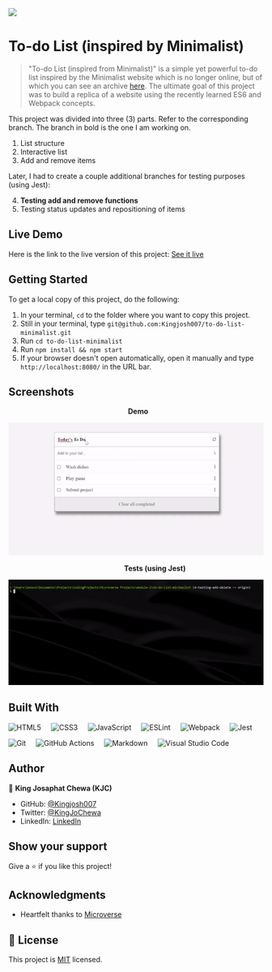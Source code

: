 ![](https://img.shields.io/badge/Microverse-blueviolet)


# To-do List (inspired by Minimalist)

> "To-do List (inspired from Minimalist)" is a simple yet powerful to-do list inspired by the Minimalist website which is no longer online, but of which you can see an archive [here](https://web.archive.org/web/20180320194056/http://www.getminimalist.com:80/). The ultimate goal of this project was to build a replica of a website using the recently learned ES6 and Webpack concepts.

This project was divided into three (3) parts. Refer to the corresponding branch. The branch in bold is the one I am working on. 

1. List structure
2. Interactive list
3. Add and remove items

Later, I had to create a couple additional branches for testing purposes (using Jest):

4. **Testing add and remove functions**
5. Testing status updates and repositioning of items

## Live Demo

Here is the link to the live version of this project: [See it live](https://kingjosh007.github.io/to-do-list-minimalist/) 


## Getting Started

To get a local copy of this project, do the following: 

1. In your terminal, `cd` to the folder where you want to copy this project.
2. Still in your terminal, type `git@github.com:Kingjosh007/to-do-list-minimalist.git` 
3. Run `cd to-do-list-minimalist`
4. Run `npm install && npm start`
5. If your browser doesn't open automatically, open it manually and type `http://localhost:8080/` in the URL bar.

## Screenshots

&nbsp; &nbsp; &nbsp; &nbsp; &nbsp; &nbsp; &nbsp; &nbsp; &nbsp; &nbsp; &nbsp; &nbsp; &nbsp; &nbsp; &nbsp; &nbsp; &nbsp; &nbsp; &nbsp; &nbsp; &nbsp; &nbsp; &nbsp; &nbsp; &nbsp; &nbsp; &nbsp; &nbsp; &nbsp; &nbsp; **Demo**

![Screenshot after milestone 3: Add, edit, remove](screenshots/screenshot-3.gif)

&nbsp; &nbsp; &nbsp; &nbsp; &nbsp; &nbsp; &nbsp; &nbsp; &nbsp; &nbsp; &nbsp; &nbsp; &nbsp; &nbsp; &nbsp; &nbsp; &nbsp; &nbsp; &nbsp; &nbsp; &nbsp; &nbsp; &nbsp; &nbsp; &nbsp; &nbsp; &nbsp; &nbsp; &nbsp; **Tests (using Jest)**

![Screenshot after milestone 4: Testing add and delete using Jest](screenshots/screenshot-4.gif)

## Built With

![HTML5](https://img.shields.io/badge/html5-%23E34F26.svg?style=for-the-badge&logo=html5&logoColor=white) &nbsp; &nbsp;  ![CSS3](https://img.shields.io/badge/css3-%231572B6.svg?style=for-the-badge&logo=css3&logoColor=white) &nbsp; &nbsp; ![JavaScript](https://img.shields.io/badge/javascript-%23323330.svg?style=for-the-badge&logo=javascript&logoColor=%23F7DF1E)  &nbsp; &nbsp; ![ESLint](https://img.shields.io/badge/ESLint-4B3263?style=for-the-badge&logo=eslint&logoColor=white) &nbsp; &nbsp; ![Webpack](https://img.shields.io/badge/webpack-%238DD6F9.svg?style=for-the-badge&logo=webpack&logoColor=black) &nbsp; &nbsp; ![Jest](https://img.shields.io/badge/-jest-%23C21325?style=for-the-badge&logo=jest&logoColor=white)

![Git](https://img.shields.io/badge/git-%23F05033.svg?style=for-the-badge&logo=git&logoColor=white) &nbsp; &nbsp; ![GitHub Actions](https://img.shields.io/badge/githubactions-%232671E5.svg?style=for-the-badge&logo=githubactions&logoColor=white) &nbsp; &nbsp; ![Markdown](https://img.shields.io/badge/markdown-%23000000.svg?style=for-the-badge&logo=markdown&logoColor=white) &nbsp; &nbsp; ![Visual Studio Code](https://img.shields.io/badge/Visual%20Studio%20Code-0078d7.svg?style=for-the-badge&logo=visual-studio-code&logoColor=white) 


## Author

👤 **King Josaphat Chewa (KJC)**

- GitHub: [@Kingjosh007](https://github.com/Kingjosh007)
- Twitter: [@KingJoChewa](https://twitter.com/KingJoChewa)
- LinkedIn: [LinkedIn](https://www.linkedin.com/in/king-josaphat-chewa-aa154011b/)

## Show your support

Give a ⭐️ if you like this project!


## Acknowledgments

- Heartfelt thanks to [Microverse](https://www.microverse.org/)

## 📝 License

This project is [MIT](./MIT.md) licensed.